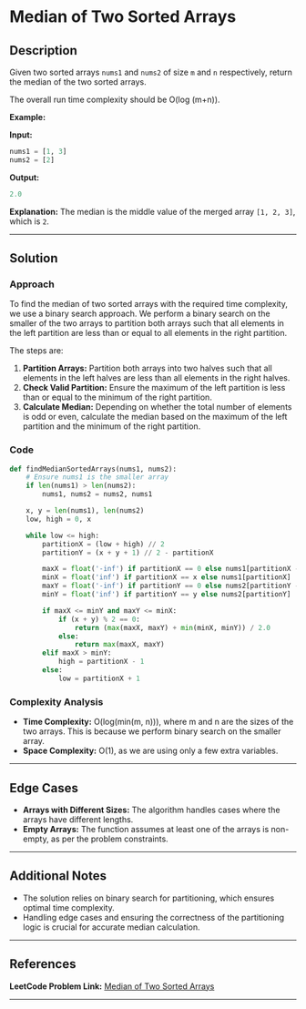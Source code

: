 # Median of Two Sorted Arrays

## Description

Given two sorted arrays `nums1` and `nums2` of size `m` and `n` respectively, return the median of the two sorted arrays.

The overall run time complexity should be O(log (m+n)).

**Example:**

**Input:**
```python
nums1 = [1, 3]
nums2 = [2]
```

**Output:**
```python
2.0
```

**Explanation:**
The median is the middle value of the merged array `[1, 2, 3]`, which is `2`.

---

## Solution

### Approach

To find the median of two sorted arrays with the required time complexity, we use a binary search approach. We perform a binary search on the smaller of the two arrays to partition both arrays such that all elements in the left partition are less than or equal to all elements in the right partition.

The steps are:

1. **Partition Arrays:** Partition both arrays into two halves such that all elements in the left halves are less than all elements in the right halves.
2. **Check Valid Partition:** Ensure the maximum of the left partition is less than or equal to the minimum of the right partition.
3. **Calculate Median:** Depending on whether the total number of elements is odd or even, calculate the median based on the maximum of the left partition and the minimum of the right partition.

### Code

```python
def findMedianSortedArrays(nums1, nums2):
    # Ensure nums1 is the smaller array
    if len(nums1) > len(nums2):
        nums1, nums2 = nums2, nums1

    x, y = len(nums1), len(nums2)
    low, high = 0, x

    while low <= high:
        partitionX = (low + high) // 2
        partitionY = (x + y + 1) // 2 - partitionX

        maxX = float('-inf') if partitionX == 0 else nums1[partitionX - 1]
        minX = float('inf') if partitionX == x else nums1[partitionX]
        maxY = float('-inf') if partitionY == 0 else nums2[partitionY - 1]
        minY = float('inf') if partitionY == y else nums2[partitionY]

        if maxX <= minY and maxY <= minX:
            if (x + y) % 2 == 0:
                return (max(maxX, maxY) + min(minX, minY)) / 2.0
            else:
                return max(maxX, maxY)
        elif maxX > minY:
            high = partitionX - 1
        else:
            low = partitionX + 1
```

### Complexity Analysis

- **Time Complexity:** O(log(min(m, n))), where m and n are the sizes of the two arrays. This is because we perform binary search on the smaller array.
- **Space Complexity:** O(1), as we are using only a few extra variables.

---

## Edge Cases

- **Arrays with Different Sizes:** The algorithm handles cases where the arrays have different lengths.
- **Empty Arrays:** The function assumes at least one of the arrays is non-empty, as per the problem constraints.

---

## Additional Notes

- The solution relies on binary search for partitioning, which ensures optimal time complexity.
- Handling edge cases and ensuring the correctness of the partitioning logic is crucial for accurate median calculation.

---

## References

**LeetCode Problem Link:** [Median of Two Sorted Arrays](https://leetcode.com/problems/median-of-two-sorted-arrays/)

---
